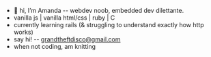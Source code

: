 - 👋 hi, I’m Amanda -- webdev noob, embedded dev dilettante.
- vanilla js | vanilla html/css | ruby | C 
- currently learning rails (& struggling to understand exactly how http works)
- say hi! -- grandtheftdisco@gmail.com
- when not coding, am knitting

<!---
grandtheftdisco/grandtheftdisco is a ✨ special ✨ repository because its `README.md` (this file) appears on your GitHub profile.
You can click the Preview link to take a look at your changes.
--->
